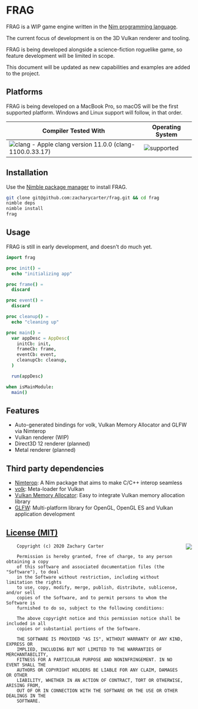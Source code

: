 # FRAG

FRAG is a WIP game engine written in the [Nim programming language](https://nim-lang.org).

The current focus of development is on the 3D Vulkan renderer and tooling. 

FRAG is being developed alongside a science-fiction roguelike game, so feature development will be limited in scope.

This document will be updated as new capabilities and examples are added to the project.

## Platforms

FRAG is being developed on a MacBook Pro, so macOS will be the first supported platform. Windows and Linux support will follow, in that order.

| Compiler Tested With | Operating System |
| -------- | ---------------- |
| ![clang - Apple clang version 11.0.0 (clang-1100.0.33.17)](https://img.shields.io/badge/CLANG-3.8+-ff69b4.svg) | ![supported](https://img.shields.io/badge/status-yes-green.svg) |

## Installation

Use the [Nimble package manager](https://github.com/nim-lang/nimble) to install FRAG.

```bash
git clone git@github.com:zacharycarter/frag.git && cd frag
nimble deps
nimble install
frag
```

## Usage

FRAG is still in early development, and doesn't do much yet. 

```nim
import frag

proc init() =
  echo "initializing app"

proc frame() =
  discard

proc event() =
  discard

proc cleanup() =
  echo "cleaning up"

proc main() =
  var appDesc = AppDesc(
    initCb: init,
    frameCb: frame,
    eventCb: event,
    cleanupCb: cleanup,
  )

  run(appDesc)

when isMainModule:
  main()
```

## Features

* Auto-generated bindings for volk, Vulkan Memory Allocator and GLFW via Nimterop
* Vulkan renderer (WIP)
* Direct3D 12 renderer (planned)
* Metal renderer (planned)

## Third party dependencies

* [Nimterop](https://github.com/nimterop/nimterop): A Nim package that aims to make C/C++ interop seamless
* [volk](https://github.com/zeux/volk): Meta-loader for Vulkan
* [Vulkan Memory Allocator](https://github.com/GPUOpen-LibrariesAndSDKs/VulkanMemoryAllocator): Easy to integrate Vulkan memory allocation library
* [GLFW](https://github.com/glfw/glfw): Multi-platform library for OpenGL, OpenGL ES and Vulkan application development

[License (MIT)](https://raw.githubusercontent.com/zacharycarter/frag/master/LICENSE.md)
--------------------------------------------------------------------------------------------

<a href="http://opensource.org/licenses/MIT" target="_blank">
<img align="right" src="http://opensource.org/trademarks/opensource/OSI-Approved-License-100x137.png">
</a>

        Copyright (c) 2020 Zachary Carter

        Permission is hereby granted, free of charge, to any person obtaining a copy
        of this software and associated documentation files (the "Software"), to deal
        in the Software without restriction, including without limitation the rights
        to use, copy, modify, merge, publish, distribute, sublicense, and/or sell
        copies of the Software, and to permit persons to whom the Software is
        furnished to do so, subject to the following conditions:

        The above copyright notice and this permission notice shall be included in all
        copies or substantial portions of the Software.

        THE SOFTWARE IS PROVIDED "AS IS", WITHOUT WARRANTY OF ANY KIND, EXPRESS OR
        IMPLIED, INCLUDING BUT NOT LIMITED TO THE WARRANTIES OF MERCHANTABILITY,
        FITNESS FOR A PARTICULAR PURPOSE AND NONINFRINGEMENT. IN NO EVENT SHALL THE
        AUTHORS OR COPYRIGHT HOLDERS BE LIABLE FOR ANY CLAIM, DAMAGES OR OTHER
        LIABILITY, WHETHER IN AN ACTION OF CONTRACT, TORT OR OTHERWISE, ARISING FROM,
        OUT OF OR IN CONNECTION WITH THE SOFTWARE OR THE USE OR OTHER DEALINGS IN THE
        SOFTWARE.
